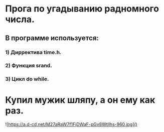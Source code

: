 # Прога по угадыванию радномного числа.
## В программе используется:
### 1) Дирректива time.h.
### 2) Функция srand.
### 3) Цикл do while.
# Купил мужик шляпу, а он ему как раз.
![https://a.d-cd.net/M27aRaW7f1FjDWaF-pGv8Wtllhs-960.jpg]()
